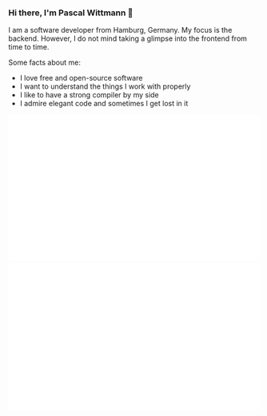 ### Hi there, I'm Pascal Wittmann 👋

I am a software developer from Hamburg, Germany. My focus is the backend. However, I do not mind taking a glimpse into the frontend from time to time.

Some facts about me:

- I love free and open-source software
- I want to understand the things I work with properly
- I like to have a strong compiler by my side
- I admire elegant code and sometimes I get lost in it

![](https://raw.githubusercontent.com/pSub/github-stats/master/generated/overview.svg#gh-light-mode-only)
![](https://raw.githubusercontent.com/pSub/github-stats/master/generated/languages.svg#gh-light-mode-only)
